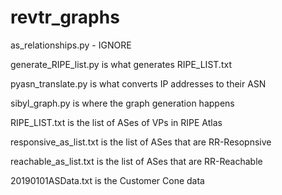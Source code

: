 # revtr_graphs

as_relationships.py - IGNORE

generate_RIPE_list.py is what generates RIPE_LIST.txt

pyasn_translate.py is what converts IP addresses to their ASN

sibyl_graph.py is where the graph generation happens

RIPE_LIST.txt is the list of ASes of VPs in RIPE Atlas

responsive_as_list.txt is the list of ASes that are RR-Resopnsive

reachable_as_list.txt is the list of ASes that are RR-Reachable

20190101ASData.txt is the Customer Cone data



